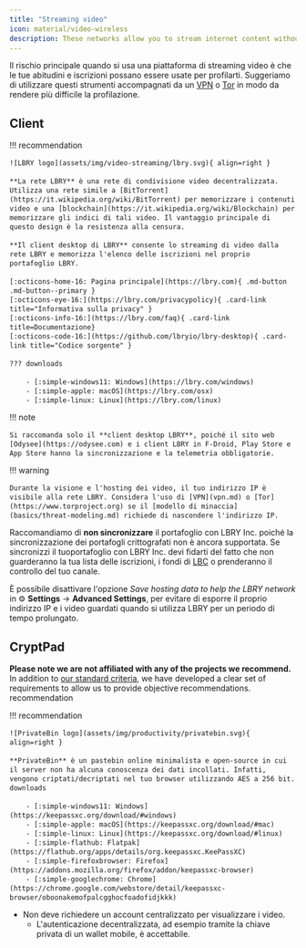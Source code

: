 ```yaml
---
title: "Streaming video"
icon: material/video-wireless
description: These networks allow you to stream internet content without building an advertising profile based on your interests.
---
```


Il rischio principale quando si usa una piattaforma di streaming video è che le tue abitudini e iscrizioni possano essere usate per profilarti. Suggeriamo di utilizzare questi strumenti accompagnati da un [VPN](vpn.md) o [Tor](https://www.torproject.org/) in modo da rendere più difficile la profilazione.

## Client

!!! recommendation

    ![LBRY logo](assets/img/video-streaming/lbry.svg){ align=right }
    
    **La rete LBRY** è una rete di condivisione video decentralizzata. Utilizza una rete simile a [BitTorrent](https://it.wikipedia.org/wiki/BitTorrent) per memorizzare i contenuti video e una [blockchain](https://it.wikipedia.org/wiki/Blockchain) per memorizzare gli indici di tali video. Il vantaggio principale di questo design è la resistenza alla censura.
    
    **Il client desktop di LBRY** consente lo streaming di video dalla rete LBRY e memorizza l'elenco delle iscrizioni nel proprio portafoglio LBRY.
    
    [:octicons-home-16: Pagina principale](https://lbry.com){ .md-button .md-button--primary }
    [:octicons-eye-16:](https://lbry.com/privacypolicy){ .card-link title="Informativa sulla privacy" }
    [:octicons-info-16:](https://lbry.com/faq){ .card-link title=Documentazione}
    [:octicons-code-16:](https://github.com/lbryio/lbry-desktop){ .card-link title="Codice sorgente" }
    
    ??? downloads
    
        - [:simple-windows11: Windows](https://lbry.com/windows)
        - [:simple-apple: macOS](https://lbry.com/osx)
        - [:simple-linux: Linux](https://lbry.com/linux)

!!! note

    Si raccomanda solo il **client desktop LBRY**, poiché il sito web [Odysee](https://odysee.com) e i client LBRY in F-Droid, Play Store e App Store hanno la sincronizzazione e la telemetria obbligatorie.

!!! warning

    Durante la visione e l'hosting dei video, il tuo indirizzo IP è visibile alla rete LBRY. Considera l'uso di [VPN](vpn.md) o [Tor](https://www.torproject.org) se il [modello di minaccia](basics/threat-modeling.md) richiede di nascondere l'indirizzo IP.

Raccomandiamo di **non sincronizzare** il portafoglio con LBRY Inc. poiché la sincronizzazione dei portafogli crittografati non è ancora supportata. Se sincronizzi il tuoportafoglio con LBRY Inc. devi fidarti del fatto che non guarderanno la tua lista delle iscrizioni, i fondi di [LBC](https://lbry.com/faq/earn-credits) o prenderanno il controllo del tuo canale.

È possibile disattivare l'opzione *Save hosting data to help the LBRY network* in :gear: **Settings** → **Advanced Settings**, per evitare di esporre il proprio indirizzo IP e i video guardati quando si utilizza LBRY per un periodo di tempo prolungato.

## CryptPad

**Please note we are not affiliated with any of the projects we recommend.** In addition to [our standard criteria](about/criteria.md), we have developed a clear set of requirements to allow us to provide objective recommendations. recommendation

!!! recommendation

    ![PrivateBin logo](assets/img/productivity/privatebin.svg){ align=right }
    
    **PrivateBin** è un pastebin online minimalista e open-source in cui il server non ha alcuna conoscenza dei dati incollati. Infatti, vengono criptati/decriptati nel tuo browser utilizzando AES a 256 bit. downloads
    
        - [:simple-windows11: Windows](https://keepassxc.org/download/#windows)
        - [:simple-apple: macOS](https://keepassxc.org/download/#mac)
        - [:simple-linux: Linux](https://keepassxc.org/download/#linux)
        - [:simple-flathub: Flatpak](https://flathub.org/apps/details/org.keepassxc.KeePassXC)
        - [:simple-firefoxbrowser: Firefox](https://addons.mozilla.org/firefox/addon/keepassxc-browser)
        - [:simple-googlechrome: Chrome](https://chrome.google.com/webstore/detail/keepassxc-browser/oboonakemofpalcgghocfoadofidjkkk)

- Non deve richiedere un account centralizzato per visualizzare i video.
    - L'autenticazione decentralizzata, ad esempio tramite la chiave privata di un wallet mobile, è accettabile.
